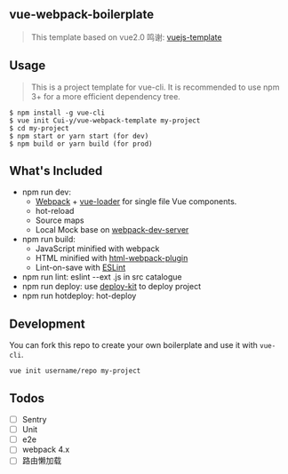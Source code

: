 ## vue-webpack-boilerplate
> This template based on vue2.0
> 鸣谢: [vuejs-template](https://github.com/vuejs-templates/webpack)


## Usage
> This is a project template for vue-cli. It is recommended to use npm 3+ for a more efficient dependency tree.

```
$ npm install -g vue-cli
$ vue init Cui-y/vue-webpack-template my-project
$ cd my-project
$ npm start or yarn start (for dev)
$ npm build or yarn build (for prod)
```

## What's Included
- npm run dev:
  - [Webpack](https://github.com/webpack/webpack) + [vue-loader](https://github.com/vuejs/vue-loader) for single file Vue components.
  - hot-reload
  - Source maps
  - Local Mock base on [webpack-dev-server](https://github.com/webpack/webpack-dev-server)
- npm run build:
  - JavaScript minified with webpack
  - HTML minified with [html-webpack-plugin](https://github.com/jantimon/html-webpack-plugin)
  - Lint-on-save with [ESLint](https://github.com/eslint/eslint)
- npm run lint: eslint --ext .js in src catalogue
- npm run deploy: use [deploy-kit](https://github.com/xiaoyann/deploy-kit) to deploy project
- npm run hotdeploy: hot-deploy


## Development
You can fork this repo to create your own boilerplate and use it with  `vue-cli`.

```
vue init username/repo my-project
```

## Todos
- [ ] Sentry
- [ ] Unit
- [ ] e2e
- [ ] webpack 4.x
- [ ] 路由懒加载

